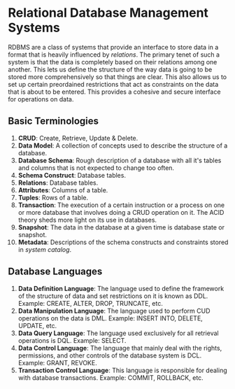 # Relational Database Management Systems

RDBMS are a class of systems that provide an interface to store data in a format that is heavily influenced by *relations*. The primary tenet of such a system is that the data is completely based on their relations among one another. This lets us define the structure of the way data is going to be stored more comprehensively so that things are clear. This also allows us to set up certain preordained restrictions that act as constraints on the data that is about to be entered. This provides a cohesive and secure interface for operations on data.


## Basic Terminologies

1. **CRUD**: Create, Retrieve, Update & Delete.
1. **Data Model**: A collection of concepts used to describe the structure of a database.
1. **Database Schema**: Rough description of a database with all it's tables and columns that is not expected to change too often.
1. **Schema Construct**: Database tables.
1. **Relations**: Database tables.
1. **Attributes**: Columns of a table.
1. **Tuples**: Rows of a table.
1. **Transaction**: The execution of a certain instruction or a process on one or more database that involves doing a CRUD operation on it. The ACID theory sheds more light on its use in databases.
1. **Snapshot**: The data in the database at a given time is database state or snapshot.
1. **Metadata**: Descriptions of the schema constructs and constraints stored in *system catalog*.


## Database Languages

1. **Data Definition Language**: The language used to define the framework of the structure of data and set restrictions on it is known as DDL. Example: CREATE, ALTER, DROP, TRUNCATE, etc.
1. **Data Manipulation Language**: The language used to perform CUD operations on the data is DML. Example: INSERT INTO, DELETE, UPDATE, etc.
1. **Data Query Language**: The language used exclusively for all retrieval operations is DQL. Example: SELECT.
1. **Data Control Language**: The language that mainly deal with the rights, permissions, and other controls of the database system is DCL. Example: GRANT, REVOKE.
1. **Transaction Control Language**: This language is responsible for dealing with database transactions. Example: COMMIT, ROLLBACK, etc.